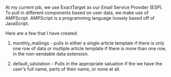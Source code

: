 At my current job, we use ExactTarget as our Email Service Provider (ESP). To pull in different components based on user data, we make use of AMPScript. AMPScript is a programming language loosely based off of JavaScript.

Here are a few that I have created.

1. monthly_mailings - pulls in either a single article template if there is only one row of data or multiple article template if there is more than one row, in the non-sendable data extension.

2. default_salutation - Pulls in the appropriate saluation if the we have the user's full name, parts of their name, or none at all.